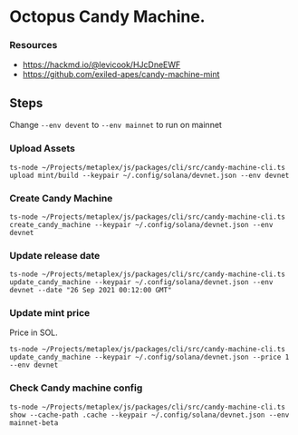 # Octopus Candy Machine.

### Resources

- https://hackmd.io/@levicook/HJcDneEWF
- https://github.com/exiled-apes/candy-machine-mint

## Steps

Change `--env devent` to `--env mainnet` to run on mainnet

### Upload Assets

```
ts-node ~/Projects/metaplex/js/packages/cli/src/candy-machine-cli.ts upload mint/build --keypair ~/.config/solana/devnet.json --env devnet
```

### Create Candy Machine

```
ts-node ~/Projects/metaplex/js/packages/cli/src/candy-machine-cli.ts create_candy_machine --keypair ~/.config/solana/devnet.json --env devnet
```

### Update release date

```
ts-node ~/Projects/metaplex/js/packages/cli/src/candy-machine-cli.ts update_candy_machine --keypair ~/.config/solana/devnet.json --env devnet --date "26 Sep 2021 00:12:00 GMT"
```

### Update mint price

Price in SOL.

```
ts-node ~/Projects/metaplex/js/packages/cli/src/candy-machine-cli.ts update_candy_machine --keypair ~/.config/solana/devnet.json --price 1 --env devnet
```

### Check Candy machine config

```
ts-node ~/Projects/metaplex/js/packages/cli/src/candy-machine-cli.ts show --cache-path .cache --keypair ~/.config/solana/devnet.json --env mainnet-beta
```
